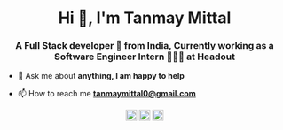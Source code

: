 <h1 align="center">Hi 👋, I'm Tanmay Mittal</h1>
<h3 align="center">A Full Stack developer 🚀 from India, Currently working as a Software Engineer Intern 🙍🏽‍♂️ at Headout</h3>

- 💬 Ask me about **anything, I am happy to help**

- 📫 How to reach me **tanmaymittal0@gmail.com**

<p align="center">
<a href="https://twitter.com/tanmaymittal0" target="blank"><img align="center" src="https://cdn.jsdelivr.net/npm/simple-icons@3.0.1/icons/twitter.svg" alt="tanmaymittal0" height="20" width="20" /></a>
<a href="https://linkedin.com/in/tanmay-mittal-3784a8155" target="blank"><img align="center" src="https://cdn.jsdelivr.net/npm/simple-icons@3.0.1/icons/linkedin.svg" alt="tanmay-mittal-3784a8155" height="20" width="20" /></a>
<a href="https://instagram.com/strikertanmay" target="blank"><img align="center" src="https://cdn.jsdelivr.net/npm/simple-icons@3.0.1/icons/instagram.svg" alt="strikertanmay" height="20"  /></a>
</p>

